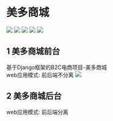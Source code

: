 # 美多商城
![](https://img.shields.io/badge/Python-3.6-blue.svg)
![](https://img.shields.io/badge/Django-3.2-blue.svg)
![](https://img.shields.io/badge/ubuntu-20.04-green.svg)
![](https://img.shields.io/badge/mysql-8.0.25-green.svg)
![](https://img.shields.io/badge/redis-4.0.9-green.svg)

## 1 美多商城前台
基于Django框架的B2C电商项目-美多商城  
web应用模式: 前后端不分离
![](https://z3.ax1x.com/2021/05/17/gREWiq.png)

## 2 美多商城后台
web应用模式: 前后端分离
